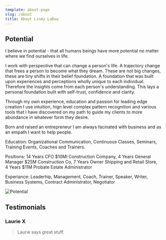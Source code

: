 ```yaml
---
template: about-page
slug: /about
title: About Lindy LaDow
---
```

## Potential

I believe in potential - that all humans beings have more potential no matter where we find ourselves in life. 

I work with perspective that can change a person's life.  A trajectory change that frees a person to become what they dream. These are not big changes, these are tiny shifts in their belief foundation. A foundation that was built upon experiences and perceptions wholly unique to each individual. Therefore the insights come from each person's understanding. This lays a personal foundation built with self-trust, confidence and clarity.

Through my own experience, education and passion for leading edge creation I use intuition, hign level complex pattern recognition and various tools that I have discovered on my path to guide my clients to more abundance in whatever form they desire. 

Born and raised an entrepreneur I am always facinated with business and as an empath I want to help people.

Education: Organizational Communication, Continuous Classes, Seminars, Training Events, Coaches and Trainers. 

Positions: 14 Years CFO  $10Ml Construction Company, 4 Years General Manager $25M Construction Co, 7 Years Owner Shipping and Retail Store, 4 Years $11M Probate Estate Administrator

Experiance: Leaderhip, Management, Coach, Trainer, Speaker, Writer, Business Systems, Contract Administrator, Negotiator

![Potential](/assets/20201130_me-donia-sunrise.jpg "Potential")

## Testimonials

### Laurie X

> Laurie says great stuff.